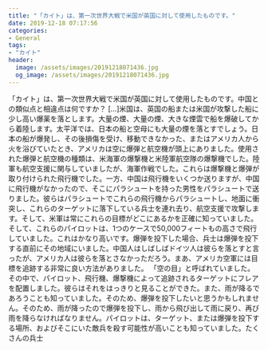 ```yaml
---
title: "「カイト」は、第一次世界大戦で米国が英国に対して使用したものです。"
date: 2019-12-18 07:17:56
categories:
- General
tags:
- "カイト"
header:
  image: /assets/images/20191218071436.jpg
  og_image: /assets/images/20191218071436.jpg
---
```


「カイト」は、第一次世界大戦で米国が英国に対して使用したものです。中国との類似点と相違点は何ですか？ […]米国は、英国の船または米国が攻撃した船に少し高い爆薬を落とします。大量の煙、大量の煙、大きな煙雲で船を爆破してから着陸します。太平洋では、日本の船と空母にも大量の煙を落とすでしょう。日本の船が爆発し、その後損傷を受け、移動できなかった、またはアメリカ人から火を浴びていたとき、アメリカは空に爆弾と航空機が頭上にありました。使用された爆弾と航空機の種類は、米海軍の爆撃機と米陸軍航空隊の爆撃機でした。陸軍も航空支援に関与していましたが、海軍作戦でした。これらは爆撃機と爆弾が取り付けられた飛行機でした。一方、中国は飛行機をいくつか送りますが、中国に飛行機がなかったので、そこにパラシュートを持った男性をパラシュートで送りました。彼らはパラシュートでこれらの飛行機からパラシュートし、地面に衝突し、これらのターゲットに落下している兵士を連れ去り、航空支援で攻撃します。そして、米軍は常にこれらの目標がどこにあるかを正確に知っていました。そして、これらのパイロットは、1つのケースで50,000フィートもの高さで飛行していました。これはかなり高いです。爆弾を投下した場合、兵士は爆弾を投下する直前にその地域にいました。中国人はしばしばドイツ人は彼らを落とすと言ったが、アメリカ人は彼らを落とさなかっただろう。まあ、アメリカ空軍には目標を追跡する非常に良い方法がありました。 「空の目」と呼ばれていました。その中で、パイロット、飛行機、爆撃機によって追跡されるターゲットにフレアを配置しました。彼らはそれをはっきりと見ることができた。また、雨が降るであろうことも知っていました。そのため、爆弾を投下したいと思うかもしれません。そのため、雨が降ったので爆弾を投下し、雨から飛び出して雨に戻り、再び雨を降らなければなりません。パイロットは、ターゲット、または爆弾を投下する場所、およびそこにいた敵兵を殺す可能性が高いことも知っていました。たくさんの兵士
